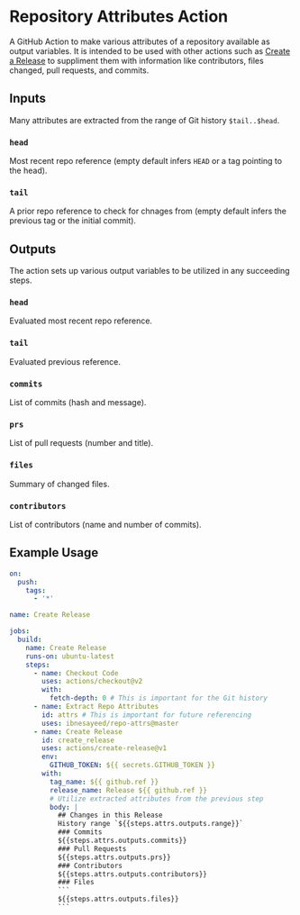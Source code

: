 # Repository Attributes Action

A GitHub Action to make various attributes of a repository available as output variables.
It is intended to be used with other actions such as [Create a Release](https://github.com/marketplace/actions/create-a-release) to suppliment them with information like contributors, files changed, pull requests, and commits.


## Inputs

Many attributes are extracted from the range of Git history `$tail..$head`.

### `head`

Most recent repo reference (empty default infers `HEAD` or a tag pointing to the head).

### `tail`

A prior repo reference to check for chnages from (empty default infers the previous tag or the initial commit).

## Outputs

The action sets up various output variables to be utilized in any succeeding steps.

### `head`

Evaluated most recent repo reference.

### `tail`

Evaluated previous reference.

### `commits`

List of commits (hash and message).

### `prs`

List of pull requests (number and title).

### `files`

Summary of changed files.

### `contributors`

List of contributors (name and number of commits).


## Example Usage

```yml
on:
  push:
    tags:
      - '*'

name: Create Release

jobs:
  build:
    name: Create Release
    runs-on: ubuntu-latest
    steps:
      - name: Checkout Code
        uses: actions/checkout@v2
        with:
          fetch-depth: 0 # This is important for the Git history
      - name: Extract Repo Attributes
        id: attrs # This is important for future referencing
        uses: ibnesayeed/repo-attrs@master
      - name: Create Release
        id: create_release
        uses: actions/create-release@v1
        env:
          GITHUB_TOKEN: ${{ secrets.GITHUB_TOKEN }}
        with:
          tag_name: ${{ github.ref }}
          release_name: Release ${{ github.ref }}
          # Utilize extracted attributes from the previous step
          body: |
            ## Changes in this Release
            History range `${{steps.attrs.outputs.range}}`
            ### Commits
            ${{steps.attrs.outputs.commits}}
            ### Pull Requests
            ${{steps.attrs.outputs.prs}}
            ### Contributors
            ${{steps.attrs.outputs.contributors}}
            ### Files
            ```
            ${{steps.attrs.outputs.files}}
            ```
```
